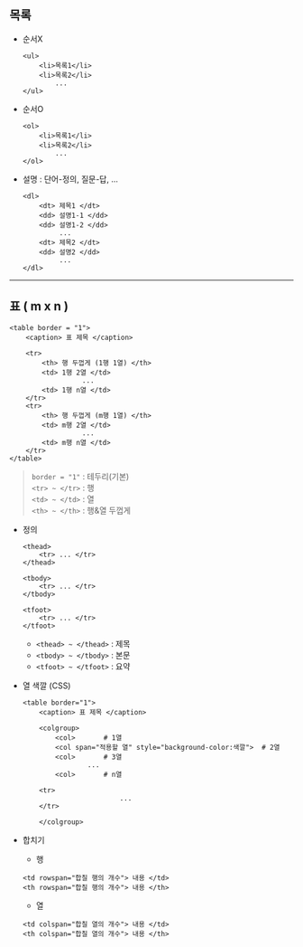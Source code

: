 ## 목록
- 순서X
    ```angular2html
    <ul>
        <li>목록1</li>
        <li>목록2</li>
            ...
    </ul>
    ```

- 순서O
    ```angular2html
    <ol>
        <li>목록1</li>
        <li>목록2</li>
            ...
    </ol>
    ```
  
- 설명 : 단어-정의, 질문-답, ...
    ```angular2html
    <dl>
        <dt> 제목1 </dt>
        <dd> 설명1-1 </dd>
        <dd> 설명1-2 </dd>
             ...
        <dt> 제목2 </dt>
        <dd> 설명2 </dd>
             ...
    </dl>
    ``` 

---
## 표 ( m x n )
```angular2html
<table border = "1">
    <caption> 표 제목 </caption>

    <tr>
        <th> 행 두껍게 (1행 1열) </th>
        <td> 1행 2열 </td>
                  ...
        <td> 1행 n열 </td>
    </tr>
    <tr>
        <th> 행 두껍게 (m행 1열) </th>
        <td> m행 2열 </td>
                  ...
        <td> m행 n열 </td>
    </tr>
</table>
```

>``border = "1"`` : 테두리(기본)<br>
>``<tr> ~ </tr>`` : 행<br>
>``<td> ~ </td>`` : 열<br>
>``<th> ~ </th>`` : 행&열 두껍게

+ 정의
    ```angular2html
    <thead>
        <tr> ... </tr>
    </thead>

    <tbody>
        <tr> ... </tr>
    </tbody>

    <tfoot>
        <tr> ... </tr>
    </tfoot>
    ```
    + ``<thead> ~ </thead>`` : 제목
    + ``<tbody> ~ </tbody>`` : 본문
    + ``<tfoot> ~ </tfoot>`` : 요약

- 열 색깔 (CSS)
    ```angular2html
    <table border="1">
        <caption> 표 제목 </caption>

        <colgroup>
            <col>       # 1열
            <col span="적용할 열" style="background-color:색깔">  # 2열
            <col>       # 3열
                    ...
            <col>       # n열
            
        <tr>
                            ...
        </tr>
  
        </colgroup>
    ```

- 합치기
  * 행
  ```angular2html
  <td rowspan="합칠 행의 개수"> 내용 </td>
  <th rowspan="합칠 행의 개수"> 내용 </th>
  ```
  * 열
  ```angular2html
  <td colspan="합칠 열의 개수"> 내용 </td>
  <th colspan="합칠 열의 개수"> 내용 </th>
  ```
